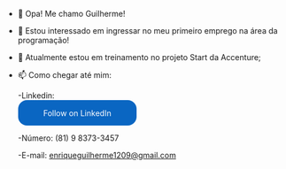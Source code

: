 - 👋 Opa! Me chamo Guilherme!
- 👀 Estou interessado em ingressar no meu primeiro emprego na área da programação!
- 🌱 Atualmente estou em treinamento no projeto Start da Accenture;
- 📫 Como chegar até mim: 

	-Linkedin: 
      <style>
        .libutton {
          display: flex;
          flex-direction: column;
          justify-content: center;
          padding: 7px;
          text-align: center;
          outline: none;
          text-decoration: none !important;
          color: #ffffff !important;
          width: 200px;
          height: 32px;
          border-radius: 16px;
          background-color: #0A66C2;
          font-family: "SF Pro Text", Helvetica, sans-serif;
        }
      </style>
<a class="libutton" href="https://www.linkedin.com/comm/mynetwork/discovery-see-all?usecase=PEOPLE_FOLLOWS&followMember=guilherme-limaa" target="_blank">Follow on LinkedIn</a>
	
	-Número: (81) 9 8373-3457
	
	-E-mail: enriqueguilherme1209@gmail.com
